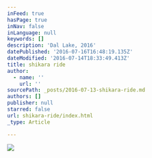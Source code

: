 ```yaml
---
inFeed: true
hasPage: true
inNav: false
inLanguage: null
keywords: []
description: 'Dal Lake, 2016'
datePublished: '2016-07-16T16:48:19.135Z'
dateModified: '2016-07-14T18:33:49.413Z'
title: shikara ride
author:
  - name: ''
    url: ''
sourcePath: _posts/2016-07-13-shikara-ride.md
authors: []
publisher: null
starred: false
url: shikara-ride/index.html
_type: Article

---
```

![](https://imgflo.herokuapp.com/graph/vahj1ThiexotieMo/3a2cd0df1993db0e4e188f1c6ab1cac9/croprotate.jpg?cropheight=4808&cropwidth=3615&degrees=0&input=https%3A%2F%2Fthe-grid-user-content.s3-us-west-2.amazonaws.com%2F8576945e-b611-4904-a0af-1471db1c7681.jpg&x=0&y=0)